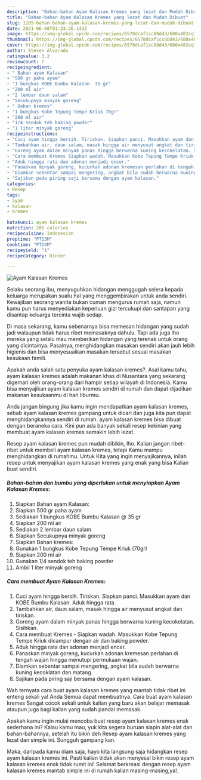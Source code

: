 ```yaml
---
description: "Bahan-bahan Ayam Kalasan Kremes yang lezat dan Mudah Dibuat"
title: "Bahan-bahan Ayam Kalasan Kremes yang lezat dan Mudah Dibuat"
slug: 1105-bahan-bahan-ayam-kalasan-kremes-yang-lezat-dan-mudah-dibuat
date: 2021-06-08T01:33:26.143Z
image: https://img-global.cpcdn.com/recipes/6578dcaf1cc88d43/680x482cq70/ayam-kalasan-kremes-foto-resep-utama.jpg
thumbnail: https://img-global.cpcdn.com/recipes/6578dcaf1cc88d43/680x482cq70/ayam-kalasan-kremes-foto-resep-utama.jpg
cover: https://img-global.cpcdn.com/recipes/6578dcaf1cc88d43/680x482cq70/ayam-kalasan-kremes-foto-resep-utama.jpg
author: Steven Alvarado
ratingvalue: 3.2
reviewcount: 7
recipeingredient:
- " Bahan ayam Kalasan"
- "500 gr paha ayam"
- "1 bungkus KOBE Bumbu Kalasan  35 gr"
- "200 ml air"
- "2 lembar daun salam"
- "Secukupnya minyak goreng"
- " Bahan kremes"
- "1 bungkus Kobe Tepung Tempe Kriuk 70gr"
- "200 ml air"
- "1/4 sendok teh baking powder"
- "1 liter minyak goreng"
recipeinstructions:
- "Cuci ayam hingga bersih. Tiriskan. Siapkan panci. Masukkan ayam dan KOBE Bumbu Kalasan. Aduk hingga rata."
- "Tambahkan air, daun salam, masak hingga air menyusut angkat dan tiriskan."
- "Goreng ayam dalam minyak panas hingga berwarna kuning kecokelatan. Sisihkan."
- "Cara membuat Kremes Siapkan wadah. Masukkan Kobe Tepung Tempe Kriuk dicampur dengan air dan baking powder."
- "Aduk hingga rata dan adonan menjadi encer."
- "Panaskan minyak goreng, kucurkan adonan kremesan perlahan di tengah wajan hingga menutupi permukaan wajan."
- "Diamkan sebentar sampai mengering, angkat bila sudah berwarna kuning kecoklatan dan matang."
- "Sajikan pada piring saji bersama dengan ayam kalasan."
categories:
- Resep
tags:
- ayam
- kalasan
- kremes

katakunci: ayam kalasan kremes 
nutrition: 205 calories
recipecuisine: Indonesian
preptime: "PT13M"
cooktime: "PT54M"
recipeyield: "1"
recipecategory: Dinner

---
```



![Ayam Kalasan Kremes](https://img-global.cpcdn.com/recipes/6578dcaf1cc88d43/680x482cq70/ayam-kalasan-kremes-foto-resep-utama.jpg)

Selaku seorang ibu, menyuguhkan hidangan menggugah selera kepada keluarga merupakan suatu hal yang menggembirakan untuk anda sendiri. Kewajiban seorang  wanita bukan cuman mengurus rumah saja, namun kamu pun harus menyediakan keperluan gizi tercukupi dan santapan yang disantap keluarga tercinta wajib sedap.

Di masa  sekarang, kamu sebenarnya bisa memesan hidangan yang sudah jadi walaupun tidak harus ribet memasaknya dahulu. Tapi ada juga lho mereka yang selalu mau memberikan hidangan yang terenak untuk orang yang dicintainya. Pasalnya, menghidangkan masakan sendiri akan jauh lebih higienis dan bisa menyesuaikan masakan tersebut sesuai masakan kesukaan famili. 



Apakah anda salah satu penyuka ayam kalasan kremes?. Asal kamu tahu, ayam kalasan kremes adalah makanan khas di Nusantara yang sekarang digemari oleh orang-orang dari hampir setiap wilayah di Indonesia. Kamu bisa menyajikan ayam kalasan kremes sendiri di rumah dan dapat dijadikan makanan kesukaanmu di hari liburmu.

Anda jangan bingung jika kamu ingin mendapatkan ayam kalasan kremes, sebab ayam kalasan kremes gampang untuk dicari dan juga kita pun dapat menghidangkannya sendiri di rumah. ayam kalasan kremes bisa dibuat dengan beraneka cara. Kini pun ada banyak sekali resep kekinian yang membuat ayam kalasan kremes semakin lebih lezat.

Resep ayam kalasan kremes pun mudah dibikin, lho. Kalian jangan ribet-ribet untuk membeli ayam kalasan kremes, tetapi Kamu mampu menghidangkan di rumahmu. Untuk Kita yang ingin menyajikannya, inilah resep untuk menyajikan ayam kalasan kremes yang enak yang bisa Kalian buat sendiri.

<!--inarticleads1-->

##### Bahan-bahan dan bumbu yang diperlukan untuk menyiapkan Ayam Kalasan Kremes:

1. Siapkan  Bahan ayam Kalasan:
1. Siapkan 500 gr paha ayam
1. Sediakan 1 bungkus KOBE Bumbu Kalasan @ 35 gr
1. Siapkan 200 ml air
1. Sediakan 2 lembar daun salam
1. Siapkan Secukupnya minyak goreng
1. Siapkan  Bahan kremes:
1. Gunakan 1 bungkus Kobe Tepung Tempe Kriuk (70gr)
1. Siapkan 200 ml air
1. Gunakan 1/4 sendok teh baking powder
1. Ambil 1 liter minyak goreng




<!--inarticleads2-->

##### Cara membuat Ayam Kalasan Kremes:

1. Cuci ayam hingga bersih. Tiriskan. Siapkan panci. Masukkan ayam dan KOBE Bumbu Kalasan. Aduk hingga rata.
1. Tambahkan air, daun salam, masak hingga air menyusut angkat dan tiriskan.
1. Goreng ayam dalam minyak panas hingga berwarna kuning kecokelatan. Sisihkan.
1. Cara membuat Kremes - Siapkan wadah. Masukkan Kobe Tepung Tempe Kriuk dicampur dengan air dan baking powder.
1. Aduk hingga rata dan adonan menjadi encer.
1. Panaskan minyak goreng, kucurkan adonan kremesan perlahan di tengah wajan hingga menutupi permukaan wajan.
1. Diamkan sebentar sampai mengering, angkat bila sudah berwarna kuning kecoklatan dan matang.
1. Sajikan pada piring saji bersama dengan ayam kalasan.




Wah ternyata cara buat ayam kalasan kremes yang mantab tidak ribet ini enteng sekali ya! Anda Semua dapat membuatnya. Cara buat ayam kalasan kremes Sangat cocok sekali untuk kalian yang baru akan belajar memasak ataupun juga bagi kalian yang sudah pandai memasak.

Apakah kamu ingin mulai mencoba buat resep ayam kalasan kremes enak sederhana ini? Kalau kamu mau, yuk kita segera buruan siapin alat-alat dan bahan-bahannya, setelah itu bikin deh Resep ayam kalasan kremes yang lezat dan simple ini. Sungguh gampang kan. 

Maka, daripada kamu diam saja, hayo kita langsung saja hidangkan resep ayam kalasan kremes ini. Pasti kalian tiidak akan menyesal bikin resep ayam kalasan kremes enak tidak rumit ini! Selamat berkreasi dengan resep ayam kalasan kremes mantab simple ini di rumah kalian masing-masing,ya!.

